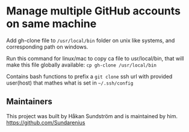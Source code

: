 # Manage multiple GitHub accounts on same machine

Add gh-clone file to `/usr/local/bin` folder on unix like systems, and corresponding path on windows.

Run this command for linux/mac to copy ca file to usr/local/bin, that will make this file globally available:
`cp gh-clone /usr/local/bin`

Contains bash functions to prefix a `git clone` ssh url with provided user(host) that mathes what is set in `~/.ssh/config`

## Maintainers
This project was built by Håkan Sundström and is maintained by him.
https://github.com/Sundarenius
